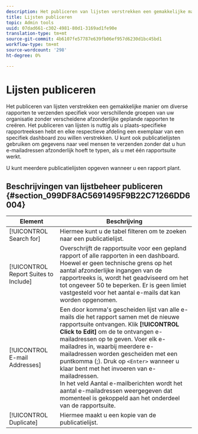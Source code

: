 ```yaml
---
description: Het publiceren van lijsten verstrekken een gemakkelijke manier om diverse rapporten te verzenden specifiek voor verschillende groepen van uw organisatie zonder verscheidene afzonderlijke geplande rapporten te creëren. Het publiceren van lijsten is nuttig als u plaats-specifieke rapportreeksen hebt en elke respectieve afdeling een exemplaar van een specifiek dashboard zou willen verstrekken. U kunt ook publicatielijsten gebruiken om gegevens naar veel mensen te verzenden zonder dat u hun e-mailadressen afzonderlijk hoeft te typen, als u met één rapportsuite werkt.
title: Lijsten publiceren
topic: Admin tools
uuid: 07dad661-c302-4981-80d1-3169ad1fe90e
translation-type: tm+mt
source-git-commit: 4b6107fe57787e639fb06ef957d6230d1bc45bd1
workflow-type: tm+mt
source-wordcount: '298'
ht-degree: 0%

---
```



# Lijsten publiceren

Het publiceren van lijsten verstrekken een gemakkelijke manier om diverse rapporten te verzenden specifiek voor verschillende groepen van uw organisatie zonder verscheidene afzonderlijke geplande rapporten te creëren. Het publiceren van lijsten is nuttig als u plaats-specifieke rapportreeksen hebt en elke respectieve afdeling een exemplaar van een specifiek dashboard zou willen verstrekken. U kunt ook publicatielijsten gebruiken om gegevens naar veel mensen te verzenden zonder dat u hun e-mailadressen afzonderlijk hoeft te typen, als u met één rapportsuite werkt.

U kunt meerdere publicatielijsten opgeven wanneer u een rapport plant.

## Beschrijvingen van lijstbeheer publiceren {#section_099DF8AC5691495F9B22C71266DD6004}

| Element | Beschrijving |
|--- |--- |
| [!UICONTROL Search for] | Hiermee kunt u de tabel filteren om te zoeken naar een publicatielijst. |
| [!UICONTROL Report Suites to Include] | Overschrijft de rapportsuite voor een gepland rapport of alle rapporten in een dashboard. Hoewel er geen technische grens op het aantal afzonderlijke ingangen van de rapportreeks is, wordt het geadviseerd om het tot ongeveer 50 te beperken. Er is geen limiet vastgesteld voor het aantal e-mails dat kan worden opgenomen. |
| [!UICONTROL E-mail Addresses] | Een door komma&#39;s gescheiden lijst van alle e-mails die het rapport samen met de nieuwe rapportsuite ontvangen.  Klik **[!UICONTROL Click to Edit]** om de te ontvangen e-mailadressen op te geven. Voer elk e-mailadres in, waarbij meerdere e-mailadressen worden gescheiden met een puntkomma (;). Druk op `<Enter>` wanneer u klaar bent met het invoeren van e-mailadressen. <br>In het veld Aantal e-mailberichten wordt het aantal e-mailadressen weergegeven dat momenteel is gekoppeld aan het onderdeel van de rapportsuite. |
| [!UICONTROL Duplicate] | Hiermee maakt u een kopie van de publicatielijst. |
